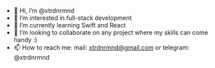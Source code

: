 - 👋 Hi, I’m @xtrdnrmnd
- 👀 I’m interested in full-stack development
- 🌱 I’m currently learning Swift and React
- 💞️ I’m looking to collaborate on any project where my skills can come handy :)
- 📫 How to reach me: mail: xtrdnrmnd@gmail.com or telegram: @xtrdnrmnd

<!---
xtrdnrmnd/xtrdnrmnd is a ✨ special ✨ repository because its `README.md` (this file) appears on your GitHub profile.
You can click the Preview link to take a look at your changes.
--->
